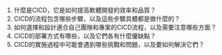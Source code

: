 1. 什麼是CICD，它是如何提高軟體開發的效率和品質？
2. CICD的流程包含哪些步驟，以及這些步驟具體都是做什麼的？
3. 如何選擇和設計適合自己團隊和專案的CICD流程，以及需要注意哪些方面？
4. CICD的部署方式有哪些，以及它們各有什麼優缺點？
5. CICD的實施過程中可能會遇到哪些挑戰和問題，以及要如何解決它們？